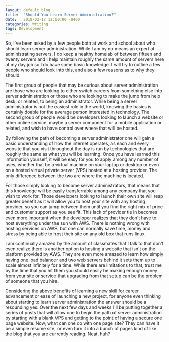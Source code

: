 ```yaml
---
layout: default_blog
title:  "Should You Learn Server Administration?"
date:   2018-02-17 12:00:00 -0400
categories: Writing
tags: Development
---
```


So, I've been asked by a few people both at work and school about who should learn server administration. While I am by no means an expert at administrating servers, I do keep a healthy homelab of between fifteen and twenty servers and I help maintain roughly the same amount of servers here at my day job so I do have some basic knowledge. I will try to outline a few people who should look into this, and also a few reasons as to why they should.

The first group of people that may be curious about server administration are those who are looking to either switch careers from something else into server administration or those who are looking to make the jump from help desk, or related, to being an administrator. While being a server administrator is not the easiest role in the world, knowing the basics is certainly doable for the average person interested in technology. The second group of people would be developers looking to launch a website or other online service, maybe a server component for a mobile application or related, and wish to have control over where that will be hosted.

By following the path of becoming a server administrator one will gain a basic understanding of how the internet operates, as each and every website that you visit throughout the day is run by technologies that are roughly the same as what you will be learning. Once you have learned this information yourself, it will be easy for you to apply among any number of uses, whether that be a virtual machine on your laptop or desktop or even on a hosted virtual private server (VPS) hosted at a hosting provider. The only difference between the two are where the machine is located. 

For those simply looking to become server administrators, that means that this knowledge will be easily transferrable among any company that you wish to work for. Those developers looking to launch their own site will reap greater benefit as it will allow you to host your site with any hosting provider, so you can jump between them until you find the right mix of price and customer support as you see fit. This lack of provider tie in becomes even more important when the developer realizes that they don't have to host everything under the sun with AWS. There is nothing wrong with hosting services on AWS, but one can normally save time, money and stress by being able to host their site on any old box that runs linux.

I am continually amazed by the amount of classmates that I talk to that don't even realize there is another option to hosting a website that isn't on the platform provided by AWS. They are even more amazed to learn how simply having one load balancer and two web servers behind it sets them up to scale almost infinitely for a time. While there are limitations to that, trust me by the time that you hit them you should easily be making enough money from your site or service that upgrading from that setup can be the problem of someone that you hire. 

Considering the above benefits of learning a new skill for career advancement or ease of launching a new project, for anyone even thinking about starting to learn server administration the answer should be a resounding yes. Over the next few days and weeks I'll be putting together a series of posts that will allow one to begin the path of server administration by starting with a blank VPS and getting to the point of having a secure one page website. Now, what can one do with one page site? They can have it be a simple resume site, or even turn it into a bunch of pages kind of like the blog that you are currently reading. Neat, huh?